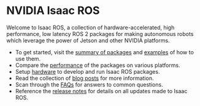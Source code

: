 # NVIDIA Isaac ROS

Welcome to Isaac ROS, a collection of hardware-accelerated, high performance, low latency ROS 2 packages for making autonomous robots which leverage the power of Jetson and other NVIDIA platforms.

* To get started, visit the [summary of packages](https://github.com/NVIDIA-ISAAC-ROS/.github/blob/main/profile/package-summary.md) and [examples](https://github.com/NVIDIA-ISAAC-ROS/.github/blob/main/profile/package-summary.md) of how to use them.
* Compare the [performance](https://github.com/NVIDIA-ISAAC-ROS/.github/blob/main/profile/performance-summary.md) of the packages on various platforms.
* Setup [hardware](https://github.com/NVIDIA-ISAAC-ROS/.github/blob/main/profile/hardware-setup.md) to develop and run Isaac ROS packages.
* Read the collection of [blog posts](https://github.com/NVIDIA-ISAAC-ROS/.github/blob/main/profile/blog-posts.md) for more information.
* Scan through the [FAQs](https://github.com/NVIDIA-ISAAC-ROS/.github/blob/main/profile/faq.md) for answers to common questions.
* Reference the [release notes](https://github.com/NVIDIA-ISAAC-ROS/.github/blob/main/profile/release-notes.md) for details on all updates made to Isaac ROS.
